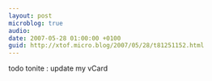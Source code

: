 ```yaml
---
layout: post
microblog: true
audio: 
date: 2007-05-28 01:00:00 +0100
guid: http://xtof.micro.blog/2007/05/28/t81251152.html
---
```

todo tonite : update my vCard
